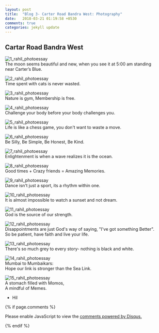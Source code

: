 ```yaml
---
layout: post
title:  "Blog 3- Carter Road Bandra West: Photography"
date:   2018-03-21 01:19:58 +0530
comments: true
categories: jekyll update
---
```

##  **Cartar Road Bandra West** <br/>


![1_rahil_photoessay](https://user-images.githubusercontent.com/36603621/38451619-1603ce98-3a51-11e8-9fa4-3b601989010b.JPG)
<br/> The moon seems beautiful and new, when you see it at 5:00 am standing near Carter’s Blue.

![2_rahil_photoessay](https://user-images.githubusercontent.com/36603621/38451620-16f484fa-3a51-11e8-9775-bce818e81148.JPG)
<br/> Time spent with cats is never wasted.

![3_rahil_photoessay](https://user-images.githubusercontent.com/36603621/38451622-1d1c7040-3a51-11e8-9506-47bbcd844972.JPG)
<br/> Nature is gym, Membership is free.

![4_rahil_photoessay](https://user-images.githubusercontent.com/36603621/38451623-1e34a04c-3a51-11e8-82e0-9838c8abad74.JPG)
<br/> Challenge your body before your body challenges you.

![5_rahil_photoessay](https://user-images.githubusercontent.com/36603621/38451624-1f3ec080-3a51-11e8-9cdf-027152d3f2e5.JPG)
<br/> Life is like a chess game, you don't want to waste a move.

![6_rahil_photoessay](https://user-images.githubusercontent.com/36603621/38451632-4783673a-3a51-11e8-8de4-9d3b0d72c0cd.JPG)
<br/> Be Silly, Be Simple, Be Honest, Be Kind.

![7_rahil_photoessay](https://user-images.githubusercontent.com/36603621/38451633-47e005ee-3a51-11e8-9bca-4064cf3942e5.JPG)
<br/> Enlightenment is when a wave realizes it is the ocean.

![8_rahil_photoessay](https://user-images.githubusercontent.com/36603621/38451635-482c417a-3a51-11e8-9193-2a66c2fca703.JPG)
<br/> Good times + Crazy friends = Amazing Memories.

![9_rahil_photoessay](https://user-images.githubusercontent.com/36603621/38451636-488a90d6-3a51-11e8-9a84-c007e1548e24.JPG)
<br/> Dance isn't just a sport, its a rhythm within one.

![10_rahil_photoessay](https://user-images.githubusercontent.com/36603621/38451637-48db31c6-3a51-11e8-8b91-6c0124c2ba85.JPG)
<br/> It is almost impossible to watch a sunset and not dream.

![11_rahil_photoessay](https://user-images.githubusercontent.com/36603621/38451641-6022cf2e-3a51-11e8-962f-533013ae5c28.JPG)
<br/> God is the source of our strength.

![12_rahil_photoessay](https://user-images.githubusercontent.com/36603621/38451642-6086443c-3a51-11e8-9164-46e6f52e20a8.JPG)
<br/> Disappointments are just God's way of saying, "I've got something Better".
<br/> So be patient, have faith and live your life.

![13_rahil_photoessay](https://user-images.githubusercontent.com/36603621/38451643-61036886-3a51-11e8-83b6-0987dddb7e16.JPG)
<br/> There's so much grey to every story- nothing is black and white.

![14_rahil_photoessay](https://user-images.githubusercontent.com/36603621/38451644-61642b6c-3a51-11e8-87a8-c2eb89df4a18.JPG)
<br/> Mumbai to Mumbaikars:
<br/>Hope our link is stronger than the Sea Link.

![15_rahil_photoessay](https://user-images.githubusercontent.com/36603621/38451645-61cedcfa-3a51-11e8-81d3-1d08c4729dff.JPG)
<br/> A stomach filled with Momos,
<br/> A mindful of Memes.

- Hil


{% if page.comments %}
<div id="disqus_thread"></div>
<script>

/**
*  RECOMMENDED CONFIGURATION VARIABLES: EDIT AND UNCOMMENT THE SECTION BELOW TO INSERT DYNAMIC VALUES FROM YOUR PLATFORM OR CMS.
*  LEARN WHY DEFINING THESE VARIABLES IS IMPORTANT: https://disqus.com/admin/universalcode/#configuration-variables*/
/*
var disqus_config = function () {
this.page.url = PAGE_URL;  // Replace PAGE_URL with your page's canonical URL variable
this.page.identifier = PAGE_IDENTIFIER; // Replace PAGE_IDENTIFIER with your page's unique identifier variable
};
*/
(function() { // DON'T EDIT BELOW THIS LINE
var d = document, s = d.createElement('script');
s.src = 'https://hil01-github-io.disqus.com/embed.js';
s.setAttribute('data-timestamp', +new Date());
(d.head || d.body).appendChild(s);
})();
</script>
<noscript>Please enable JavaScript to view the <a href="https://disqus.com/?ref_noscript">comments powered by Disqus.</a></noscript>

{% endif %}
